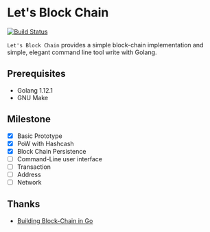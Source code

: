 # Let's Block Chain
[![Build Status](https://travis-ci.com/sunzhenyucn/lets-block-chain.svg?branch=master)](https://travis-ci.com/sunzhenyucn/lets-block-chain)  

`Let's Block Chain` provides a simple block-chain implementation and simple, elegant command line tool write with Golang.

## Prerequisites
- Golang 1.12.1
- GNU Make

## Milestone

- [x] Basic Prototype
- [x] PoW with Hashcash
- [x] Block Chain Persistence
- [ ] Command-Line user interface
- [ ] Transaction
- [ ] Address
- [ ] Network

## Thanks
- [Building Block-Chain in Go](https://jeiwan.cc/tags/blockchain/)